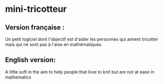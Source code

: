 mini-tricotteur
===============
Version française :
-------------------
Un petit logiciel dont l'objectif est d'aider les personnes qui aiment tricotter mais qui ne sont pas à l'aise en mathématiques.


English version:
----------------
A little soft in the aim to help people that love to knit but are not at ease in mathematics

